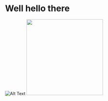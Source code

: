 # Well hello there 
![Alt Text](https://media.giphy.com/media/loSQ6ueH5uC8CQsYXp/giphy.gif)
<img src="https://media.giphy.com/media/loSQ6ueH5uC8CQsYXp/giphy.gif" width="250" height="250"/>

